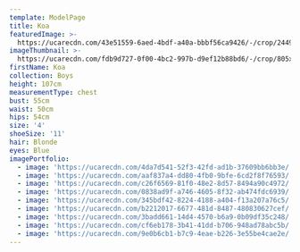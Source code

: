 ```yaml
---
template: ModelPage
title: Koa
featuredImage: >-
  https://ucarecdn.com/43e51559-6aed-4bdf-a40a-bbbf56ca9426/-/crop/2449x1310/0,0/-/preview/
imageThumbnail: >-
  https://ucarecdn.com/fdb9d727-0f00-4bc2-997b-d9ef12b88bd6/-/crop/805x1282/442,0/-/preview/
firstName: Koa
collection: Boys
height: 107cm
measurementType: chest
bust: 55cm
waist: 50cm
hips: 54cm
size: '4'
shoeSize: '11'
hair: Blonde
eyes: Blue
imagePortfolio:
  - image: 'https://ucarecdn.com/4da7d541-52f3-42fd-ad1b-37609bb6bb3e/'
  - image: 'https://ucarecdn.com/aaf837a4-dd80-4fb0-9bfe-6cd2f8f76593/'
  - image: 'https://ucarecdn.com/c26f6569-81f0-48e2-8d57-8494a90c4972/'
  - image: 'https://ucarecdn.com/0838ad9f-a746-4605-8f32-ab474fdc6939/'
  - image: 'https://ucarecdn.com/345bdf42-8224-4188-a404-f13a207a76c5/'
  - image: 'https://ucarecdn.com/b2212017-6677-481d-8487-480830627cef/'
  - image: 'https://ucarecdn.com/3badd661-14d4-4570-b6a9-0b09df35c248/'
  - image: 'https://ucarecdn.com/cf6eb178-3b41-41dd-b706-948ad78abc5b/'
  - image: 'https://ucarecdn.com/9e0b6cb1-b7c9-4eae-b226-3e55be4cae2e/'
---
```


